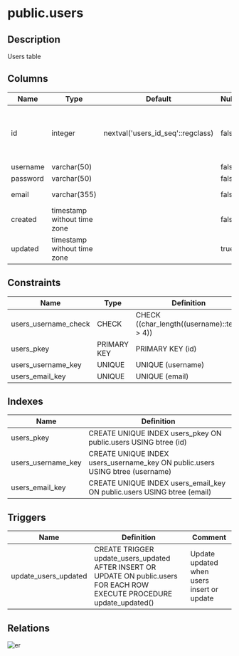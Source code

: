 # public.users

## Description

Users table

## Columns

| Name | Type | Default | Nullable | Children | Comment |
| ---- | ---- | ------- | -------- | -------- | ------- |
| id | integer | nextval('users_id_seq'::regclass) | false | [public.user_options](public.user_options.md) [public.posts](public.posts.md) [public.comments](public.comments.md) [public.comment_stars](public.comment_stars.md) [administrator.blogs](administrator.blogs.md) [public.logs](public.logs.md) |  |
| username | varchar(50) |  | false |  |  |
| password | varchar(50) |  | false |  |  |
| email | varchar(355) |  | false |  | ex. user@example.com |
| created | timestamp without time zone |  | false |  |  |
| updated | timestamp without time zone |  | true |  |  |

## Constraints

| Name | Type | Definition |
| ---- | ---- | ---------- |
| users_username_check | CHECK | CHECK ((char_length((username)::text) > 4)) |
| users_pkey | PRIMARY KEY | PRIMARY KEY (id) |
| users_username_key | UNIQUE | UNIQUE (username) |
| users_email_key | UNIQUE | UNIQUE (email) |

## Indexes

| Name | Definition |
| ---- | ---------- |
| users_pkey | CREATE UNIQUE INDEX users_pkey ON public.users USING btree (id) |
| users_username_key | CREATE UNIQUE INDEX users_username_key ON public.users USING btree (username) |
| users_email_key | CREATE UNIQUE INDEX users_email_key ON public.users USING btree (email) |

## Triggers

| Name | Definition | Comment |
| ---- | ---------- | ------- |
| update_users_updated | CREATE TRIGGER update_users_updated AFTER INSERT OR UPDATE ON public.users FOR EACH ROW EXECUTE PROCEDURE update_updated() | Update updated when users insert or update |

## Relations

![er](public.users.svg)
